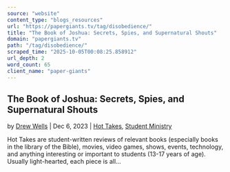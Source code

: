```yaml
---
source: "website"
content_type: "blogs_resources"
url: "https://papergiants.tv/tag/disobedience/"
title: "The Book of Joshua: Secrets, Spies, and Supernatural Shouts"
domain: "papergiants.tv"
path: "/tag/disobedience/"
scraped_time: "2025-10-05T00:08:25.858912"
url_depth: 2
word_count: 65
client_name: "paper-giants"
---
```


## The Book of Joshua: Secrets, Spies, and Supernatural Shouts

by [Drew Wells](https://papergiants.tv/author/drew/ "Posts by Drew Wells") | Dec 6, 2023 | [Hot Takes](https://papergiants.tv/category/studentresources/hot-takes/), [Student Ministry](https://papergiants.tv/category/studentresources/)

Hot Takes are student-written reviews of relevant books (especially books in the library of the Bible), movies, video games, shows, events, technology, and anything interesting or important to students (13-17 years of age). Usually light-hearted, each piece is all...